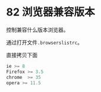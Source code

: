 # 82 浏览器兼容版本

控制兼容什么版本浏览器。

通过打开文件`.browserslistrc`。

直接拷贝下面

```js
ie >= 8
Firefox >= 3.5
chrome  >= 35
opera >= 11.5
```



